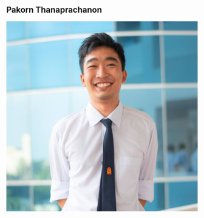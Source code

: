 ## Pakorn Thanaprachanon

![Image of myself](https://github.com/T-Pakorn/Mini-Curriculum-Vitae/blob/gh-pages/62010694.png)
